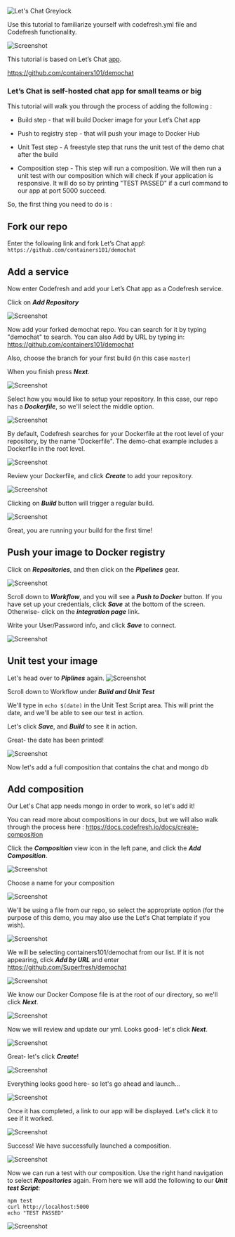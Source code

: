 ![Let's Chat Greylock](https://codefresh.io/wp-content/uploads/2017/03/lets-chat.png)


Use this tutorial to familiarize yourself with codefresh.yml file and Codefresh functionality.

![Screenshot](https://codefresh.io/wp-content/uploads/2017/03/11.png)


This tutorial is based on Let’s Chat [app].

https://github.com/containers101/demochat

### Let’s Chat is self-hosted chat app for small teams or big

This tutorial will walk you through the process of adding the following :


* Build step - that will build Docker image for your Let’s Chat app

* Push to registry step - that will push your image to Docker Hub

* Unit Test step - A freestyle step that runs the unit test of the demo chat after the build 

* Composition step - This step will run a composition. We will then run a unit test with our composition which will check if your application is responsive. It will do so by printing "TEST PASSED" if a curl command to our app at port 5000 succeed.  

So, the first thing you need to do is :

## Fork our repo  

Enter the following link and fork Let’s Chat app!: ```https://github.com/containers101/demochat```


## Add a service
Now enter Codefresh and add your Let’s Chat app as a Codefresh service.

Click on ___Add Repository___

![Screenshot](https://codefresh.io/wp-content/uploads/2017/03/add-repo.png)


Now add your forked demochat repo. You can search for it by typing "demochat" to search. You can also Add by URL by typing in: https://github.com/containers101/demochat

Also, choose the branch for your first build (in this case ```master```)

When you finish press ___Next___.

![Screenshot](https://codefresh.io/wp-content/uploads/2017/03/select-repo2.png)


Select how you would like to setup your repository. In this case, our repo has a ___Dockerfile___, so we'll select the middle option. 


![Screenshot](https://codefresh.io/wp-content/uploads/2017/03/15.png)

By default, Codefresh searches for your Dockerfile at the root level of your repository, by the name "Dockerfile". The demo-chat example includes a Dockerfile in the root level.

![Screenshot](https://codefresh.io/wp-content/uploads/2017/03/16.png)


Review your Dockerfile, and click ___Create___ to add your repository.

![Screenshot](https://codefresh.io/wp-content/uploads/2017/03/17.png)

Clicking on ___Build___  button will trigger a regular build.

![Screenshot](https://codefresh.io/wp-content/uploads/2017/03/18.png)

Great, you  are running  your build for the first time!

## Push your image to Docker registry
Click on ___Repositories___, and then click on the ___Pipelines___ gear.

![Screenshot](https://codefresh.io/wp-content/uploads/2017/03/19.png)

Scroll down to ___Workflow___, and you will see a ___Push to Docker___ button. If you have set up your credentials, click ___Save___ at the bottom of the screen. Otherwise- click on the ___integration page___ link.

Write your User/Password info, and click ___Save___ to connect.

![Screenshot](https://codefresh.io/wp-content/uploads/2017/03/20.png)


## Unit test your image
Let's head over to ___Piplines___ again.
![Screenshot](https://codefresh.io/wp-content/uploads/2017/03/19.png)

Scroll down to Workflow under ___Build and Unit Test___

We'll type in ```echo $(date)``` in the Unit Test Script area. This will print the date, and we'll be able to see our test in action.

Let's click ___Save___, and ___Build___ to see it in action.

Great- the date has been printed!

![Screenshot](https://codefresh.io/wp-content/uploads/2017/03/22.png)
 
 
Now let's add a full composition that contains the chat and mongo db


## Add composition

Our Let's Chat app needs mongo in order to work, so let's add it!

You can read more about compositions in our docs, but we will also walk through the process here :
https://docs.codefresh.io/docs/create-composition


Click the ___Composition___ view icon in the left pane, and click the ___Add Composition___.

![Screenshot](https://codefresh.io/wp-content/uploads/2017/03/1.png)

Choose a name for your composition

![Screenshot](https://codefresh.io/wp-content/uploads/2017/03/2.png)

We'll be using a file from our repo, so select the appropriate option (for the purpose of this demo, you may also use the Let's Chat template if you wish).

![Screenshot](https://codefresh.io/wp-content/uploads/2017/03/3.png)

We will be selecting containers101/demochat from our list. If it is not appearing, click ___Add by URL___ and enter https://github.com/Superfresh/demochat

![Screenshot](https://codefresh.io/wp-content/uploads/2017/04/select_repo.png)


We know our Docker Compose file is at the root of our directory, so we'll click ___Next___.

![Screenshot](https://codefresh.io/wp-content/uploads/2017/03/5.png)


Now we will review and update our yml. Looks good- let's click ___Next___.

![Screenshot](https://codefresh.io/wp-content/uploads/2017/04/customize.png)


Great- let's click ___Create___!

![Screenshot](https://codefresh.io/wp-content/uploads/2017/04/customize-2.png)


Everything looks good here- so let's go ahead and launch...


![Screenshot](https://codefresh.io/wp-content/uploads/2017/04/launch.png)


Once it has completed, a link to our app will be displayed. Let's click it to see if it worked.


![Screenshot](https://codefresh.io/wp-content/uploads/2017/03/9.png)

Success! We have successfully launched a composition.

![Screenshot](https://codefresh.io/wp-content/uploads/2017/03/10.png)

Now we can run a test with our composition. Use the right hand navigation to select ___Repositories___ again. From here we will add the following to our ___Unit test Script___:

```npm start &
npm test
curl http://localhost:5000 
echo "TEST PASSED"
```

![Screenshot](https://codefresh.io/wp-content/uploads/2017/04/add-comp-test.png)





[app]: https://github.com/containers101/demochat

